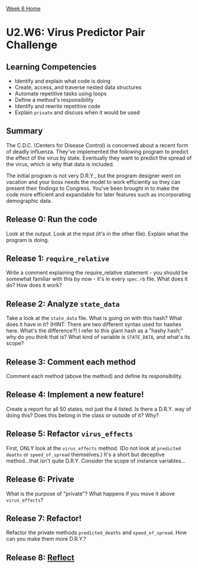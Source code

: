 [Week 6 Home](../)

# U2.W6: Virus Predictor Pair Challenge


## Learning Competencies
- Identify and explain what code is doing
- Create, access, and traverse nested data structures
- Automate repetitive tasks using loops
- Define a method's responsibility
- Identify and rewrite repetitive code
- Explain `private` and discuss when it would be used

## Summary

The C.D.C. (Centers for Disease Control) is concerned about a recent form of deadly influenza. They've implemented the following program to predict the effect of the virus by state. Eventually they want to predict the spread of the virus, which is why that data is included.

The initial program is not very D.R.Y., but the program designer went on vacation and your boss needs the model to work efficiently so they can present their findings to Congress. You've been brought in to make the code more efficient and expandable for later features such as incorporating demographic data.

## Release 0: Run the code
Look at the output. Look at the input (it's in the other file). Explain what the program is doing.

## Release 1: `require_relative`
Write a comment explaining the require_relative statement - you should be somewhat familiar with this by now - it's in every `spec.rb` file. What does it do? How does it work?

## Release 2: Analyze `state_data`
Take a look at the `state_data` file. What is going on with this hash? What does it have in it? (HINT: There are two different syntax used for hashes here. What's the difference?) I refer to this giant hash as a "hashy hash;" why do you think that is? What kind of variable is `STATE_DATA`, and what's its scope?

## Release 3: Comment each method
Comment each method (above the method) and define its responsibility.

## Release 4: Implement a new feature!
Create a report for all 50 states, not just the 4 listed. Is there a D.R.Y. way of doing this? Does this belong in the class or outside of it? Why?

## Release 5: Refactor `virus_effects`
First, ONLY look at the `virus_effects` method. (Do not look at `predicted deaths` or `speed_of_spread` themselves.) It's a short but deceptive method...that isn't quite D.R.Y. Consider the scope of instance variables...

## Release 6: Private
What is the purpose of "private"? What happens if you move it above `virus_effects`?

## Release 7: Refactor!
Refactor the private methods `predicted_deaths` and `speed_of_spread`. How can you make them more D.R.Y.?

## Release 8: [Reflect](https://github.com/Devbootcamp/phase-0-handbook/blob/master/coding-references/reflection-guidelines.md)

